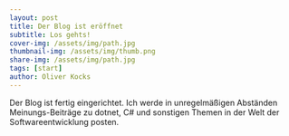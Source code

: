 ```yaml
---
layout: post
title: Der Blog ist eröffnet
subtitle: Los gehts!
cover-img: /assets/img/path.jpg
thumbnail-img: /assets/img/thumb.png
share-img: /assets/img/path.jpg
tags: [start]
author: Oliver Kocks
---
```


Der Blog ist fertig eingerichtet. Ich werde in unregelmäßigen Abständen Meinungs-Beiträge zu dotnet, C# und sonstigen Themen in der Welt der Softwareentwicklung posten.

